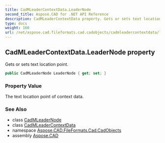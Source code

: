 ```yaml
---
title: CadMLeaderContextData.LeaderNode
second_title: Aspose.CAD for .NET API Reference
description: CadMLeaderContextData property. Gets or sets text location point
type: docs
weight: 160
url: /net/aspose.cad.fileformats.cad.cadobjects/cadmleadercontextdata/leadernode/
---
```

## CadMLeaderContextData.LeaderNode property

Gets or sets text location point.

```csharp
public CadMLeaderNode LeaderNode { get; set; }
```

### Property Value

The text location point of context data.

### See Also

* class [CadMLeaderNode](../../cadmleadernode/)
* class [CadMLeaderContextData](../)
* namespace [Aspose.CAD.FileFormats.Cad.CadObjects](../../cadmleadercontextdata/)
* assembly [Aspose.CAD](../../../)



